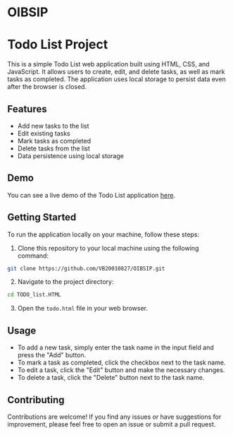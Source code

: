 # OIBSIP
# Todo List Project

This is a simple Todo List web application built using HTML, CSS, and JavaScript. It allows users to create, edit, and delete tasks, as well as mark tasks as completed. The application uses local storage to persist data even after the browser is closed.

## Features

- Add new tasks to the list
- Edit existing tasks
- Mark tasks as completed
- Delete tasks from the list
- Data persistence using local storage

## Demo

You can see a live demo of the Todo List application [here](https://to-do-list-using-js--vaibhavbp.repl.co/).

## Getting Started

To run the application locally on your machine, follow these steps:

1. Clone this repository to your local machine using the following command:

```bash
git clone https://github.com/VB20010827/OIBSIP.git
```

2. Navigate to the project directory:

```bash
cd TODO_list.HTML
```

3. Open the `todo.html` file in your web browser.

## Usage

- To add a new task, simply enter the task name in the input field and press the "Add" button.
- To mark a task as completed, click the checkbox next to the task name.
- To edit a task, click the "Edit" button and make the necessary changes.
- To delete a task, click the "Delete" button next to the task name.

## Contributing

Contributions are welcome! If you find any issues or have suggestions for improvement, please feel free to open an issue or submit a pull request.



